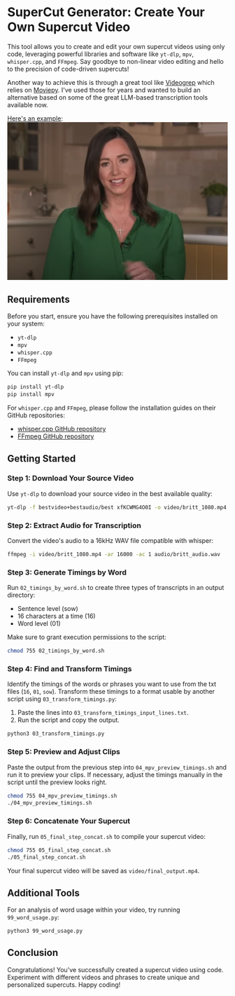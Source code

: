 # SuperCut Generator: Create Your Own Supercut Video

This tool allows you to create and edit your own supercut videos using only code, leveraging powerful libraries and software like `yt-dlp`, `mpv`, `whisper.cpp`, and `FFmpeg`. Say goodbye to non-linear video editing and hello to the precision of code-driven supercuts!

Another way to achieve this is through a great tool like [Videogrep](https://github.com/antiboredom/videogrep) which relies on [Moviepy](https://zulko.github.io/moviepy/). I've used those for years and wanted to build an alternative based on some of the great LLM-based transcription tools available now.

[Here's an example](https://www.youtube.com/watch?v=h3QYCayLHtg):
[![Britt's Republican Response](britt.png)](https://www.youtube.com/watch?v=h3QYCayLHtg)


## Requirements

Before you start, ensure you have the following prerequisites installed on your system:

- `yt-dlp`
- `mpv`
- `whisper.cpp`
- `FFmpeg`

You can install `yt-dlp` and `mpv` using pip:

```bash
pip install yt-dlp
pip install mpv
```

For `whisper.cpp` and `FFmpeg`, please follow the installation guides on their GitHub repositories:

- [whisper.cpp GitHub repository](https://github.com/ggerganov/whisper.cpp)
- [FFmpeg GitHub repository](https://github.com/FFmpeg/FFmpeg)

## Getting Started

### Step 1: Download Your Source Video

Use `yt-dlp` to download your source video in the best available quality:

```bash
yt-dlp -f bestvideo+bestaudio/best xfKCWMG4O0I -o video/britt_1080.mp4
```

### Step 2: Extract Audio for Transcription

Convert the video's audio to a 16kHz WAV file compatible with whisper:

```bash
ffmpeg -i video/britt_1080.mp4 -ar 16000 -ac 1 audio/britt_audio.wav
```

### Step 3: Generate Timings by Word

Run `02_timings_by_word.sh` to create three types of transcripts in an output directory:

- Sentence level (sow)
- 16 characters at a time (16)
- Word level (01)

Make sure to grant execution permissions to the script:

```bash
chmod 755 02_timings_by_word.sh
```

### Step 4: Find and Transform Timings

Identify the timings of the words or phrases you want to use from the txt files (`16`, `01`, `sow`). Transform these timings to a format usable by another script using `03_transform_timings.py`:

1. Paste the lines into `03_transform_timings_input_lines.txt`.
2. Run the script and copy the output.

```bash
python3 03_transform_timings.py
```

### Step 5: Preview and Adjust Clips

Paste the output from the previous step into `04_mpv_preview_timings.sh` and run it to preview your clips. If necessary, adjust the timings manually in the script until the preview looks right.

```bash
chmod 755 04_mpv_preview_timings.sh
./04_mpv_preview_timings.sh
```

### Step 6: Concatenate Your Supercut

Finally, run `05_final_step_concat.sh` to compile your supercut video:

```bash
chmod 755 05_final_step_concat.sh
./05_final_step_concat.sh
```

Your final supercut video will be saved as `video/final_output.mp4`.

## Additional Tools

For an analysis of word usage within your video, try running `99_word_usage.py`:

```bash
python3 99_word_usage.py
```

## Conclusion

Congratulations! You've successfully created a supercut video using code. Experiment with different videos and phrases to create unique and personalized supercuts. Happy coding!
